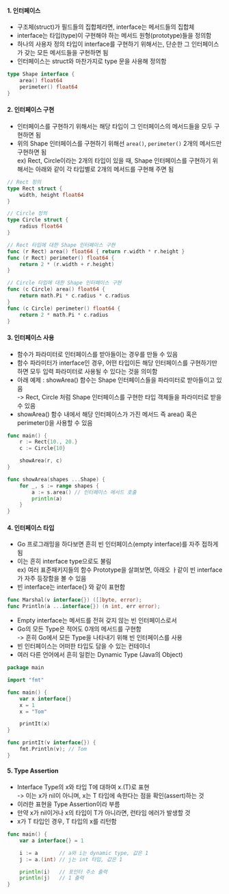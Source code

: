 #### 1. 인터페이스
- 구조체(struct)가 필드들의 집합체라면, interface는 메서드들의 집합체
- interface는 타입(type)이 구현해야 하는 메서드 원형(prototype)들을 정의함
- 하나의 사용자 정의 타입이 interface를 구현하기 위해서는, 단순한 그 인터페이스가 갖는 모든 메서드들을 구현하면 됨
- 인터페이스는 struct와 마찬가지로 type 문을 사용해 정의함
``` go
type Shape interface {
    area() float64
    perimeter() float64
}
```

#### 2. 인터페이스 구현
- 인터페이스를 구현하기 위해서는 해당 타입이 그 인터페이스의 메서드들을 모두 구현하면 됨
- 위의 Shape 인터페이스를 구현하기 위해선 `area()`, `perimeter()` 2개의 메서드만 구현하면 됨  
ex) Rect, Circle이라는 2개의 타입이 있을 때, Shape 인터페이스를 구현하기 위해서는 아래와 같이 각 타입별로 2개의 메서드를 구현해 주면 됨

``` go
// Rect 정의
type Rect struct {
    width, height float64
}

// Circle 정의
type Circle struct {
    radius float64
}

// Rect 타입에 대한 Shape 인터페이스 구현
func (r Rect) area() float64 { return r.width * r.height }
func (r Rect) perimeter() float64 {
    return 2 * (r.width + r.height)
}

// Circle 타입에 대한 Shape 인터페이스 구현
func (c Circle) area() float64 {
    return math.Pi * c.radius * c.radius
}
func (c Circle) perimeter() float64 {
    return 2 * math.Pi * c.radius
}
```

#### 3. 인터페이스 사용
- 함수가 파라미터로 인터페이스를 받아들이는 경우를 만들 수 있음
- 함수 파라미터가 interface인 경우, 어떤 타입이든 해당 인터페이스를 구현하기만 하면 모두 입력 파라미터로 사용될 수 있다는 것을 의미함
- 아래 예제 : showArea() 함수는 Shape 인터페이스들을 파라미터로 받아들이고 있음  
-> Rect, Circle 처럼 Shape 인터페이스를 구현한 타입 객체들을 파라미터로 받을 수 있음
- showArea() 함수 내에서 해당 인터페이스가 가진 메서드 즉 area() 혹은 perimeter()을 사용할 수 있음
``` go
func main() {
    r := Rect{10., 20.}
    c := Circle{10}

    showArea(r, c)
}

func showArea(shapes ...Shape) {
    for _, s := range shapes {
        a := s.area() // 인터페이스 메서드 호출
        println(a)
    }
}
```

#### 4. 인터페이스 타입
- Go 프로그래밍을 하다보면 흔히 빈 인터페이스(empty interface)를 자주 접하게 됨
- 이는 흔히 interface type으로도 불림  
ex) 여러 표준패키지들의 함수 Prototype을 살펴보면, 아래오 ㅏ같이 빈 interface가 자주 등장함을 볼 수 있음
- 빈 interface는 interface{} 와 같이 표현함
``` go
func Marshal(v interface{}) ([]byte, error);
func Println(a ...interface{}) (n int, err error);
```

- Empty interface는 메서드를 전혀 갖지 않는 빈 인터페이스로서
- Go의 모든 Type은 적어도 0개의 메서드를 구현함  
-> 흔히 Go에서 모든 Type을 나타내기 위해 빈 인터페이스를 사용
- 빈 인터페이스는 어떠한 타입도 담을 수 있는 컨테이너
- 여러 다른 언어에서 흔히 일컫는 Dynamic Type (Java의 Object)
``` go
package main

import "fmt"

func main() {
    var x interface{}
    x = 1
    x = "Tom"

    printIt(x)
}

func printIt(v interface{}) {
    fmt.Println(v); // Tom
}
```

#### 5. Type Assertion
- Interface Type의 x와 타입 T에 대하여 x.(T)로 표현  
-> 이는 x가 nil이 아니며, x는 T 타입에 속한다는 점을 확인(assert)하는 것
- 이러한 표현을 Type Assertion이라 부름
- 만약 x가 nil이거나 x의 타입이 T가 아니라면, 런타임 에러가 발생할 것
- x가 T 타입인 경우, T 타입의 x를 리턴함
``` go
func main() {
    var a interface{} = 1

    i := a       // a와 i는 dynamic type, 값은 1
    j := a.(int) // j는 int 타입, 값은 1

    println(i)   // 포인터 주소 출력
    println(j)   // 1 출력
}
```